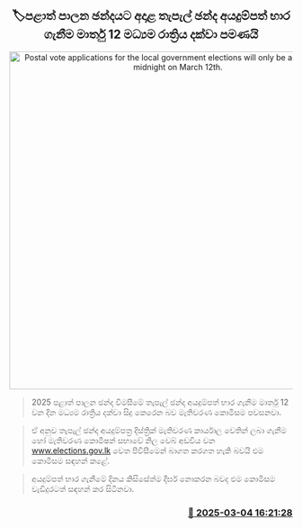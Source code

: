 <p align='center'><b><h2 align='center' title='Postal vote applications for the local government elections will only be accepted until midnight on March 12th.'>🏷පළාත් පාලන ඡන්දයට අදාළ තැපැල් ඡන්ද අයදුම්පත් භාර ගැනීම මාර්තු 12 මධ්‍යම රාත්‍රිය දක්වා පමණයි</h2></b></p>
<p align='center'><img src='https://helakuru.sgp1.cdn.digitaloceanspaces.com/esana/images/lib/election-new-thumb.jpg' width='600' alt='Postal vote applications for the local government elections will only be accepted until midnight on March 12th.'></p>

> 2025 පළාත් පාලන ඡන්ද විමසීමේ තැපැල් ඡන්ද අයදුම්පත් භාර ගැනීම මාර්තු 12 වන දින මධ්‍යම රාත්‍රිය දක්වා සිදු කෙරෙන බව මැතිවරණ කොමිසම පවසනවා.

> ඒ අනුව තැපැල් ඡන්ද අයදුම්පත්‍ර දිස්ත්‍රික් මැතිවරණ කාර්යාල වෙතින් ලබා ගැනීම හෝ මැතිවරණ කොමිෂන් සභාවේ නිල වෙබ් අඩවිය වන <a href='www.elections.gov.lk'>www.elections.gov.lk</a> වෙත පිවිසීමෙන් බාගත කරගත හැකි‍ බවයි එම කොමිසම සඳහන් කළේ.

> අයදුම්පත් භාර ගැනීමේ දිනය කිසිසේත්ම දීර්ඝ නොකරන බවද එම කොමිසම වැඩිදුරටත් සඳහන් කර සිටිනවා.



<h3 align='right'><a href='https://www.helakuru.lk/esana/p/108012/'>📅 2025-03-04 16:21:28</a></h3>
